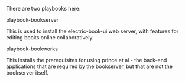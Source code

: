 There are two playbooks here:

playbook-bookserver

This is used to install the electric-book-ui web server, with features for editing books online collaboratively.

playbook-bookworks

This installs the prerequisites for using prince et al - the back-end applications that are required by the bookserver, but that are not the bookserver itself.
